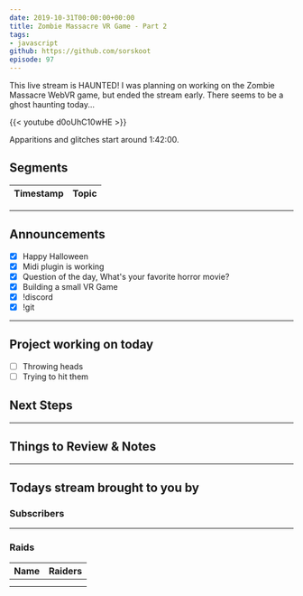 ```yaml
---
date: 2019-10-31T00:00:00+00:00
title: Zombie Massacre VR Game - Part 2
tags:
- javascript
github: https://github.com/sorskoot
episode: 97
---
```


This live stream is HAUNTED! I was planning on working on the Zombie Massacre WebVR game, but ended the stream early. There seems to be a ghost haunting today...

{{< youtube d0oUhC10wHE >}}

<!--more-->
Apparitions and glitches start around 1:42:00.
## Segments

| Timestamp | Topic             |
| ---       | ---               |

---

## Announcements
- [X] Happy Halloween
- [X] Midi plugin is working
- [X] Question of the day, What's your favorite horror movie?
- [X] Building a small VR Game
- [X] !discord
- [X] !git

---

## Project working on today

- [ ] Throwing heads
- [ ] Trying to hit them

## Next Steps

---

## Things to Review & Notes



---

## Todays stream brought to you by

### Subscribers

---

### Raids

| Name | Raiders |
| --- | --- |
| |  |
| |  |
